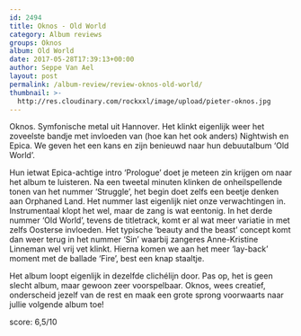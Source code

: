 ```yaml
---
id: 2494
title: Oknos - Old World
category: Album reviews
groups: Oknos
album: Old World
date: 2017-05-28T17:39:13+00:00
author: Seppe Van Ael
layout: post
permalink: /album-review/review-oknos-old-world/
thumbnail: >-
  http://res.cloudinary.com/rockxxl/image/upload/pieter-oknos.jpg
---
```

Oknos. Symfonische metal uit Hannover. Het klinkt eigenlijk weer het zoveelste bandje met invloeden van (hoe kan het ook anders) Nightwish en Epica. We geven het een kans en zijn benieuwd naar hun debuutalbum ‘Old World’.

Hun ietwat Epica-achtige intro ‘Prologue’ doet je meteen zin krijgen om naar het album te luisteren. Na een tweetal minuten klinken de onheilspellende tonen van het nummer ‘Struggle’, het begin doet zelfs een beetje denken aan Orphaned Land. Het nummer last eigenlijk niet onze verwachtingen in. Instrumentaal klopt het wel, maar de zang is wat eentonig. In het derde nummer ‘Old World’, tevens de titletrack, komt er al wat meer variatie in met zelfs Oosterse invloeden. Het typische ‘beauty and the beast’ concept komt dan weer terug in het nummer ‘Sin’ waarbij zangeres Anne-Kristine Linneman wel vrij vet klinkt. Hierna komen we aan het meer ‘lay-back’ moment met de ballade ‘Fire’, best een knap staaltje.

Het album loopt eigenlijk in dezelfde clichélijn door. Pas op, het is geen slecht album, maar gewoon zeer voorspelbaar. Oknos, wees creatief, onderscheid jezelf van de rest en maak een grote sprong voorwaarts naar jullie volgende album toe!

score: 6,5/10
